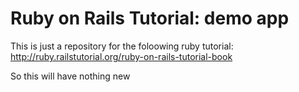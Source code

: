 # Ruby on Rails Tutorial: demo app

This is just a repository for the foloowing ruby tutorial:
http://ruby.railstutorial.org/ruby-on-rails-tutorial-book

So this will have nothing new

